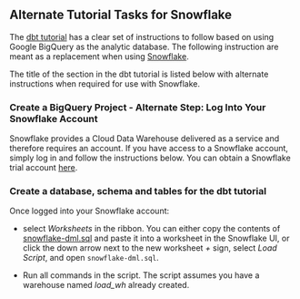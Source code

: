 ## Alternate Tutorial Tasks for Snowflake 

The [dbt tutorial](https://tutorial.getdbt.com/tutorial/setting-up) has a clear set of instructions to follow based on using Google BigQuery as the analytic database. The following instruction are meant as a replacement when using [Snowflake](https://www.snowflake.com).

The title of the section in the dbt tutorial is listed below with alternate instructions when required for use with Snowflake.

### Create a BigQuery Project - Alternate Step: Log Into Your Snowflake Account

Snowflake provides a Cloud Data Warehouse delivered as a service and therefore requires an account. If you have access to a Snowflake account, simply log in and follow the instructions below. You can obtain a Snowflake trial account [here](https:trial.snowflake.com).

### Create a database, schema and tables for the dbt tutorial

Once logged into your Snowflake account:
- select _Worksheets_ in the ribbon. You can either copy the contents of [snowflake-dml.sql](/Snowflake/snowflake-dml.sql) and paste it into a worksheet in the Snowflake UI, or click the down arrow next to the new worksheet *+* sign, select _Load Script_, and open `snowflake-dml.sql`.

- Run all commands in the script. The script assumes you have a warehouse named _load_wh_ already created.



